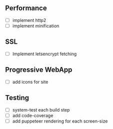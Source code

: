 
## Performance

- [ ] implement http2
- [ ] implement minification

## SSL

- [ ] Implement letsencrypt fetching

## Progressive WebApp

- [ ] add icons for site

## Testing

- [ ] system-test each build step
- [ ] add code-coverage
- [ ] add puppeteer rendering for each screen-size
